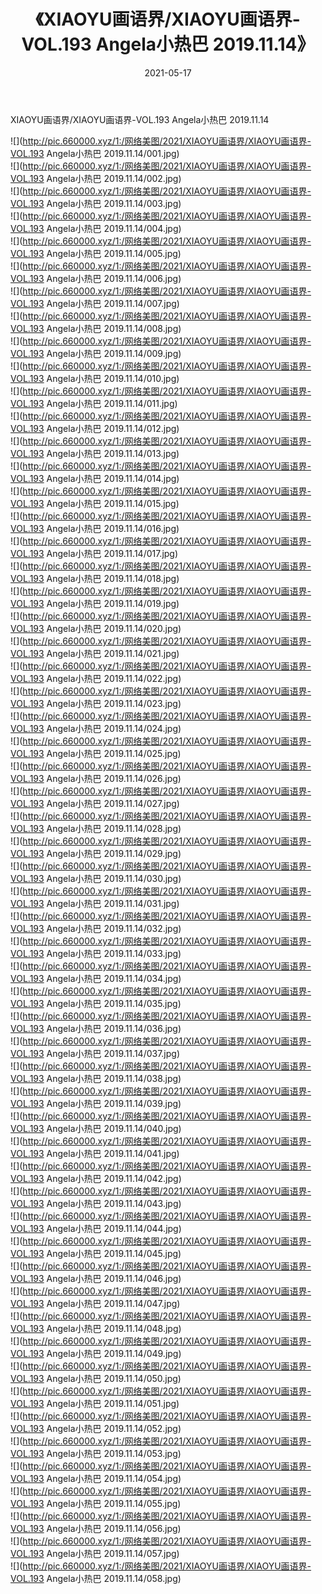 ﻿---
layout: post
title:  《XIAOYU画语界/XIAOYU画语界-VOL.193 Angela小热巴 2019.11.14》
date:   2021-05-17
img: http://pic.660000.xyz/1:/网络美图/2021/XIAOYU画语界/XIAOYU画语界-VOL.193 Angela小热巴 2019.11.14/000.jpg
categories: [美女, 清纯, 唯美]
---

XIAOYU画语界/XIAOYU画语界-VOL.193 Angela小热巴 2019.11.14

 ![](http://pic.660000.xyz/1:/网络美图/2021/XIAOYU画语界/XIAOYU画语界-VOL.193 Angela小热巴 2019.11.14/001.jpg) <br>![](http://pic.660000.xyz/1:/网络美图/2021/XIAOYU画语界/XIAOYU画语界-VOL.193 Angela小热巴 2019.11.14/002.jpg) <br>![](http://pic.660000.xyz/1:/网络美图/2021/XIAOYU画语界/XIAOYU画语界-VOL.193 Angela小热巴 2019.11.14/003.jpg) <br>![](http://pic.660000.xyz/1:/网络美图/2021/XIAOYU画语界/XIAOYU画语界-VOL.193 Angela小热巴 2019.11.14/004.jpg) <br>![](http://pic.660000.xyz/1:/网络美图/2021/XIAOYU画语界/XIAOYU画语界-VOL.193 Angela小热巴 2019.11.14/005.jpg) <br>![](http://pic.660000.xyz/1:/网络美图/2021/XIAOYU画语界/XIAOYU画语界-VOL.193 Angela小热巴 2019.11.14/006.jpg) <br>![](http://pic.660000.xyz/1:/网络美图/2021/XIAOYU画语界/XIAOYU画语界-VOL.193 Angela小热巴 2019.11.14/007.jpg) <br>![](http://pic.660000.xyz/1:/网络美图/2021/XIAOYU画语界/XIAOYU画语界-VOL.193 Angela小热巴 2019.11.14/008.jpg) <br>![](http://pic.660000.xyz/1:/网络美图/2021/XIAOYU画语界/XIAOYU画语界-VOL.193 Angela小热巴 2019.11.14/009.jpg) <br>![](http://pic.660000.xyz/1:/网络美图/2021/XIAOYU画语界/XIAOYU画语界-VOL.193 Angela小热巴 2019.11.14/010.jpg) <br>![](http://pic.660000.xyz/1:/网络美图/2021/XIAOYU画语界/XIAOYU画语界-VOL.193 Angela小热巴 2019.11.14/011.jpg) <br>![](http://pic.660000.xyz/1:/网络美图/2021/XIAOYU画语界/XIAOYU画语界-VOL.193 Angela小热巴 2019.11.14/012.jpg) <br>![](http://pic.660000.xyz/1:/网络美图/2021/XIAOYU画语界/XIAOYU画语界-VOL.193 Angela小热巴 2019.11.14/013.jpg) <br>![](http://pic.660000.xyz/1:/网络美图/2021/XIAOYU画语界/XIAOYU画语界-VOL.193 Angela小热巴 2019.11.14/014.jpg) <br>![](http://pic.660000.xyz/1:/网络美图/2021/XIAOYU画语界/XIAOYU画语界-VOL.193 Angela小热巴 2019.11.14/015.jpg) <br>![](http://pic.660000.xyz/1:/网络美图/2021/XIAOYU画语界/XIAOYU画语界-VOL.193 Angela小热巴 2019.11.14/016.jpg) <br>![](http://pic.660000.xyz/1:/网络美图/2021/XIAOYU画语界/XIAOYU画语界-VOL.193 Angela小热巴 2019.11.14/017.jpg) <br>![](http://pic.660000.xyz/1:/网络美图/2021/XIAOYU画语界/XIAOYU画语界-VOL.193 Angela小热巴 2019.11.14/018.jpg) <br>![](http://pic.660000.xyz/1:/网络美图/2021/XIAOYU画语界/XIAOYU画语界-VOL.193 Angela小热巴 2019.11.14/019.jpg) <br>![](http://pic.660000.xyz/1:/网络美图/2021/XIAOYU画语界/XIAOYU画语界-VOL.193 Angela小热巴 2019.11.14/020.jpg) <br>![](http://pic.660000.xyz/1:/网络美图/2021/XIAOYU画语界/XIAOYU画语界-VOL.193 Angela小热巴 2019.11.14/021.jpg) <br>![](http://pic.660000.xyz/1:/网络美图/2021/XIAOYU画语界/XIAOYU画语界-VOL.193 Angela小热巴 2019.11.14/022.jpg) <br>![](http://pic.660000.xyz/1:/网络美图/2021/XIAOYU画语界/XIAOYU画语界-VOL.193 Angela小热巴 2019.11.14/023.jpg) <br>![](http://pic.660000.xyz/1:/网络美图/2021/XIAOYU画语界/XIAOYU画语界-VOL.193 Angela小热巴 2019.11.14/024.jpg) <br>![](http://pic.660000.xyz/1:/网络美图/2021/XIAOYU画语界/XIAOYU画语界-VOL.193 Angela小热巴 2019.11.14/025.jpg) <br>![](http://pic.660000.xyz/1:/网络美图/2021/XIAOYU画语界/XIAOYU画语界-VOL.193 Angela小热巴 2019.11.14/026.jpg) <br>![](http://pic.660000.xyz/1:/网络美图/2021/XIAOYU画语界/XIAOYU画语界-VOL.193 Angela小热巴 2019.11.14/027.jpg) <br>![](http://pic.660000.xyz/1:/网络美图/2021/XIAOYU画语界/XIAOYU画语界-VOL.193 Angela小热巴 2019.11.14/028.jpg) <br>![](http://pic.660000.xyz/1:/网络美图/2021/XIAOYU画语界/XIAOYU画语界-VOL.193 Angela小热巴 2019.11.14/029.jpg) <br>![](http://pic.660000.xyz/1:/网络美图/2021/XIAOYU画语界/XIAOYU画语界-VOL.193 Angela小热巴 2019.11.14/030.jpg) <br>![](http://pic.660000.xyz/1:/网络美图/2021/XIAOYU画语界/XIAOYU画语界-VOL.193 Angela小热巴 2019.11.14/031.jpg) <br>![](http://pic.660000.xyz/1:/网络美图/2021/XIAOYU画语界/XIAOYU画语界-VOL.193 Angela小热巴 2019.11.14/032.jpg) <br>![](http://pic.660000.xyz/1:/网络美图/2021/XIAOYU画语界/XIAOYU画语界-VOL.193 Angela小热巴 2019.11.14/033.jpg) <br>![](http://pic.660000.xyz/1:/网络美图/2021/XIAOYU画语界/XIAOYU画语界-VOL.193 Angela小热巴 2019.11.14/034.jpg) <br>![](http://pic.660000.xyz/1:/网络美图/2021/XIAOYU画语界/XIAOYU画语界-VOL.193 Angela小热巴 2019.11.14/035.jpg) <br>![](http://pic.660000.xyz/1:/网络美图/2021/XIAOYU画语界/XIAOYU画语界-VOL.193 Angela小热巴 2019.11.14/036.jpg) <br>![](http://pic.660000.xyz/1:/网络美图/2021/XIAOYU画语界/XIAOYU画语界-VOL.193 Angela小热巴 2019.11.14/037.jpg) <br>![](http://pic.660000.xyz/1:/网络美图/2021/XIAOYU画语界/XIAOYU画语界-VOL.193 Angela小热巴 2019.11.14/038.jpg) <br>![](http://pic.660000.xyz/1:/网络美图/2021/XIAOYU画语界/XIAOYU画语界-VOL.193 Angela小热巴 2019.11.14/039.jpg) <br>![](http://pic.660000.xyz/1:/网络美图/2021/XIAOYU画语界/XIAOYU画语界-VOL.193 Angela小热巴 2019.11.14/040.jpg) <br>![](http://pic.660000.xyz/1:/网络美图/2021/XIAOYU画语界/XIAOYU画语界-VOL.193 Angela小热巴 2019.11.14/041.jpg) <br>![](http://pic.660000.xyz/1:/网络美图/2021/XIAOYU画语界/XIAOYU画语界-VOL.193 Angela小热巴 2019.11.14/042.jpg) <br>![](http://pic.660000.xyz/1:/网络美图/2021/XIAOYU画语界/XIAOYU画语界-VOL.193 Angela小热巴 2019.11.14/043.jpg) <br>![](http://pic.660000.xyz/1:/网络美图/2021/XIAOYU画语界/XIAOYU画语界-VOL.193 Angela小热巴 2019.11.14/044.jpg) <br>![](http://pic.660000.xyz/1:/网络美图/2021/XIAOYU画语界/XIAOYU画语界-VOL.193 Angela小热巴 2019.11.14/045.jpg) <br>![](http://pic.660000.xyz/1:/网络美图/2021/XIAOYU画语界/XIAOYU画语界-VOL.193 Angela小热巴 2019.11.14/046.jpg) <br>![](http://pic.660000.xyz/1:/网络美图/2021/XIAOYU画语界/XIAOYU画语界-VOL.193 Angela小热巴 2019.11.14/047.jpg) <br>![](http://pic.660000.xyz/1:/网络美图/2021/XIAOYU画语界/XIAOYU画语界-VOL.193 Angela小热巴 2019.11.14/048.jpg) <br>![](http://pic.660000.xyz/1:/网络美图/2021/XIAOYU画语界/XIAOYU画语界-VOL.193 Angela小热巴 2019.11.14/049.jpg) <br>![](http://pic.660000.xyz/1:/网络美图/2021/XIAOYU画语界/XIAOYU画语界-VOL.193 Angela小热巴 2019.11.14/050.jpg) <br>![](http://pic.660000.xyz/1:/网络美图/2021/XIAOYU画语界/XIAOYU画语界-VOL.193 Angela小热巴 2019.11.14/051.jpg) <br>![](http://pic.660000.xyz/1:/网络美图/2021/XIAOYU画语界/XIAOYU画语界-VOL.193 Angela小热巴 2019.11.14/052.jpg) <br>![](http://pic.660000.xyz/1:/网络美图/2021/XIAOYU画语界/XIAOYU画语界-VOL.193 Angela小热巴 2019.11.14/053.jpg) <br>![](http://pic.660000.xyz/1:/网络美图/2021/XIAOYU画语界/XIAOYU画语界-VOL.193 Angela小热巴 2019.11.14/054.jpg) <br>![](http://pic.660000.xyz/1:/网络美图/2021/XIAOYU画语界/XIAOYU画语界-VOL.193 Angela小热巴 2019.11.14/055.jpg) <br>![](http://pic.660000.xyz/1:/网络美图/2021/XIAOYU画语界/XIAOYU画语界-VOL.193 Angela小热巴 2019.11.14/056.jpg) <br>![](http://pic.660000.xyz/1:/网络美图/2021/XIAOYU画语界/XIAOYU画语界-VOL.193 Angela小热巴 2019.11.14/057.jpg) <br>![](http://pic.660000.xyz/1:/网络美图/2021/XIAOYU画语界/XIAOYU画语界-VOL.193 Angela小热巴 2019.11.14/058.jpg) <br>